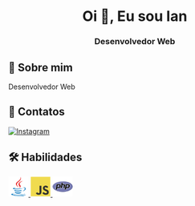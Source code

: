 <h1 align="center">Oi 👋, Eu sou Ian</h1>
<h3 align="center">Desenvolvedor Web</h3>

## 🚀 Sobre mim
Desenvolvedor Web

## 🔗 Contatos
<a href="https://www.instagram.com/neymarjr"><img alt="Instagram" src="https://img.shields.io/badge/Instagram-E4405F?style=for-the-badge&logo=instagram&logoColor=white"></a>

## 🛠 Habilidades
<p align="left"> <a href="https://www.java.com" target="_blank" rel="noreferrer"> <img src="https://raw.githubusercontent.com/devicons/devicon/master/icons/java/java-original.svg" alt="java" width="40" height="40"/> </a> <a href="https://developer.mozilla.org/en-US/docs/Web/JavaScript" target="_blank" rel="noreferrer"> <img src="https://raw.githubusercontent.com/devicons/devicon/master/icons/javascript/javascript-original.svg" alt="javascript" width="40" height="40"/> </a> <a href="https://www.php.net" target="_blank" rel="noreferrer"> <img src="https://raw.githubusercontent.com/devicons/devicon/master/icons/php/php-original.svg" alt="php" width="40" height="40"/> </a> </p>
